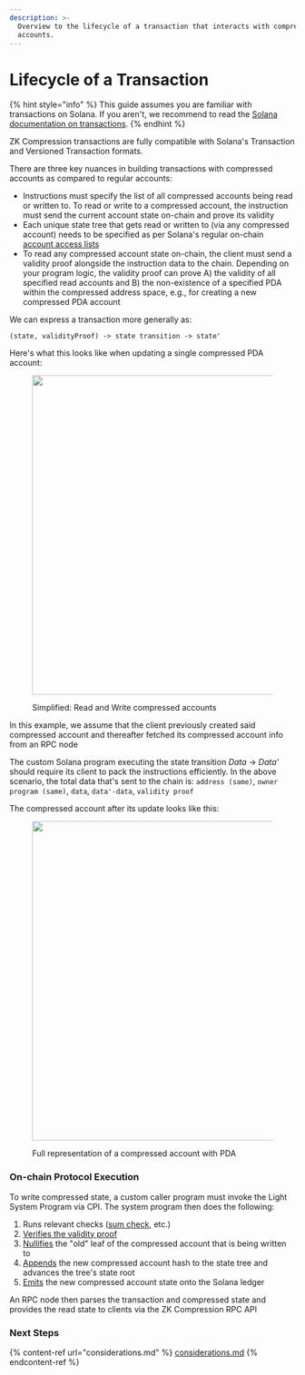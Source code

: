 ```yaml
---
description: >-
  Overview to the lifecycle of a transaction that interacts with compressed
  accounts.
---
```


# Lifecycle of a Transaction

{% hint style="info" %}
This guide assumes you are familiar with transactions on Solana. If you aren't, we recommend to read the [Solana documentation on transactions](https://solana.com/docs/core/transactions).
{% endhint %}

ZK Compression transactions are fully compatible with Solana's Transaction and Versioned Transaction formats.

There are three key nuances in building transactions with compressed accounts as compared to regular accounts:

* Instructions must specify the list of all compressed accounts being read or written to. To read or write to a compressed account, the instruction must send the current account state on-chain and prove its validity
* Each unique state tree that gets read or written to (via any compressed account) needs to be specified as per Solana's regular on-chain [account access lists](https://solana.com/docs/core/transactions#array-of-account-addresses)
* To read any compressed account state on-chain, the client must send a validity proof alongside the instruction data to the chain. Depending on your program logic, the validity proof can prove A) the validity of all specified read accounts and B) the non-existence of a specified PDA within the compressed address space, e.g., for creating a new compressed PDA account

We can express a transaction more generally as:

`(state, validityProof) -> state transition -> state'`

Here's what this looks like when updating a single compressed PDA account:

<figure><img src="https://content.gitbook.com/content/GcNj6jjKQBC0HgPwNdGy/blobs/6N5Y8RAa4ZWhbdBjcDzF/image.png" alt="" width="563"><figcaption><p>Simplified: Read and Write compressed accounts</p></figcaption></figure>

In this example, we assume that the client previously created said compressed account and thereafter fetched its compressed account info from an RPC node

The custom Solana program executing the state transition _Data_ -> _Data'_ should require its client to pack the instructions efficiently. In the above scenario, the total data that's sent to the chain is: `address (same)`, `owner program (same)`, `data`, `data'-data`, `validity proof`

The compressed account after its update looks like this:

<figure><img src="https://content.gitbook.com/content/GcNj6jjKQBC0HgPwNdGy/blobs/rh20BbzWTX4702q851kZ/image.png" alt="" width="563"><figcaption><p>Full representation of a compressed account with PDA</p></figcaption></figure>

### On-chain Protocol Execution

To write compressed state, a custom caller program must invoke the Light System Program via CPI. The system program then does the following:

1. Runs relevant checks ([sum check](https://github.com/Lightprotocol/light-protocol/blob/v.1.0.0/programs/system/src/invoke/verify_state_proof.rs#L204-L210), etc.)
2. [Verifies the validity proof](https://github.com/Lightprotocol/light-protocol/blob/v.1.0.0/programs/system/src/invoke/processor.rs#L209-L214)
3. [Nullifies](https://github.com/Lightprotocol/light-protocol/blob/v.1.0.0/programs/system/src/invoke/processor.rs#L209-L214) the "old" leaf of the compressed account that is being written to
4. [Appends](https://github.com/Lightprotocol/light-protocol/blob/v.1.0.0/programs/system/src/invoke/processor.rs#L245-L254) the new compressed account hash to the state tree and advances the tree's state root
5. [Emits](https://github.com/Lightprotocol/light-protocol/blob/v.1.0.0/programs/system/src/invoke/processor.rs#L272-L279) the new compressed account state onto the Solana ledger

An RPC node then parses the transaction and compressed state and provides the read state to clients via the ZK Compression RPC API

### Next Steps

{% content-ref url="considerations.md" %}
[considerations.md](considerations.md)
{% endcontent-ref %}
